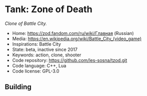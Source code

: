 # Tank: Zone of Death

_Clone of Battle City._

- Home: https://zod.fandom.com/ru/wiki/Главная (Russian)
- Media: <https://en.wikipedia.org/wiki/Battle_City_(video_game)>
- Inspirations: Battle City
- State: beta, inactive since 2017
- Keywords: action, clone, shooter
- Code repository: https://github.com/les-sosna/tzod.git
- Code language: C++, Lua
- Code license: GPL-3.0

## Building
